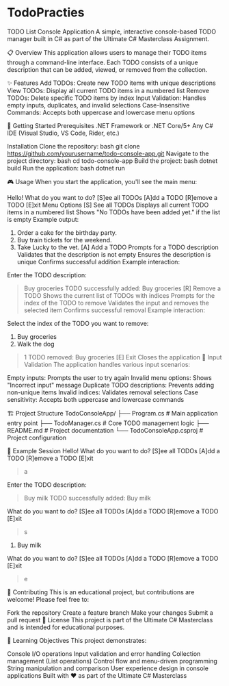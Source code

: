 # TodoPracties
TODO List Console Application
A simple, interactive console-based TODO manager built in C# as part of the Ultimate C# Masterclass Assignment.

📋 Overview
This application allows users to manage their TODO items through a command-line interface. Each TODO consists of a unique description that can be added, viewed, or removed from the collection.

✨ Features
Add TODOs: Create new TODO items with unique descriptions
View TODOs: Display all current TODO items in a numbered list
Remove TODOs: Delete specific TODO items by index
Input Validation: Handles empty inputs, duplicates, and invalid selections
Case-Insensitive Commands: Accepts both uppercase and lowercase menu options

🚀 Getting Started
Prerequisites
.NET Framework or .NET Core/5+
Any C# IDE (Visual Studio, VS Code, Rider, etc.)

Installation
Clone the repository:
bash
git clone https://github.com/yourusername/todo-console-app.git
Navigate to the project directory:
bash
cd todo-console-app
Build the project:
bash
dotnet build
Run the application:
bash
dotnet run


🎮 Usage
When you start the application, you'll see the main menu:

Hello!
What do you want to do?
[S]ee all TODOs
[A]dd a TODO
[R]emove a TODO
[E]xit
Menu Options
[S] See all TODOs
Displays all current TODO items in a numbered list
Shows "No TODOs have been added yet." if the list is empty
Example output:

1. Order a cake for the birthday party.
2. Buy train tickets for the weekend.
3. Take Lucky to the vet.
[A] Add a TODO
Prompts for a TODO description
Validates that the description is not empty
Ensures the description is unique
Confirms successful addition
Example interaction:

Enter the TODO description:
> Buy groceries
TODO successfully added: Buy groceries
[R] Remove a TODO
Shows the current list of TODOs with indices
Prompts for the index of the TODO to remove
Validates the input and removes the selected item
Confirms successful removal
Example interaction:

Select the index of the TODO you want to remove:
1. Buy groceries
2. Walk the dog
> 1
TODO removed: Buy groceries
[E] Exit
Closes the application
🔧 Input Validation
The application handles various input scenarios:

Empty inputs: Prompts the user to try again
Invalid menu options: Shows "Incorrect input" message
Duplicate TODO descriptions: Prevents adding non-unique items
Invalid indices: Validates removal selections
Case sensitivity: Accepts both uppercase and lowercase commands

🏗️ Project Structure
TodoConsoleApp/
├── Program.cs          # Main application entry point
├── TodoManager.cs      # Core TODO management logic
├── README.md          # Project documentation
└── TodoConsoleApp.csproj # Project configuration

🧪 Example Session
Hello!
What do you want to do?
[S]ee all TODOs
[A]dd a TODO
[R]emove a TODO
[E]xit
> a

Enter the TODO description:
> Buy milk
TODO successfully added: Buy milk

What do you want to do?
[S]ee all TODOs
[A]dd a TODO
[R]emove a TODO
[E]xit
> s

1. Buy milk

What do you want to do?
[S]ee all TODOs
[A]dd a TODO
[R]emove a TODO
[E]xit
> e

🤝 Contributing
This is an educational project, but contributions are welcome! Please feel free to:

Fork the repository
Create a feature branch
Make your changes
Submit a pull request
📝 License
This project is part of the Ultimate C# Masterclass and is intended for educational purposes.

🎯 Learning Objectives
This project demonstrates:

Console I/O operations
Input validation and error handling
Collection management (List operations)
Control flow and menu-driven programming
String manipulation and comparison
User experience design in console applications
Built with ❤️ as part of the Ultimate C# Masterclass

